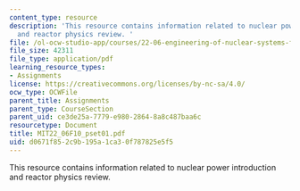 ```yaml
---
content_type: resource
description: 'This resource contains information related to nuclear power introduction
  and reactor physics review. '
file: /ol-ocw-studio-app/courses/22-06-engineering-of-nuclear-systems-fall-2010/d0671f852c9b195a1ca30f787825e5f5_MIT22_06F10_pset01.pdf
file_size: 42311
file_type: application/pdf
learning_resource_types:
- Assignments
license: https://creativecommons.org/licenses/by-nc-sa/4.0/
ocw_type: OCWFile
parent_title: Assignments
parent_type: CourseSection
parent_uid: ce3de25a-7779-e980-2864-8a8c487baa6c
resourcetype: Document
title: MIT22_06F10_pset01.pdf
uid: d0671f85-2c9b-195a-1ca3-0f787825e5f5
---
```

This resource contains information related to nuclear power introduction and reactor physics review. 